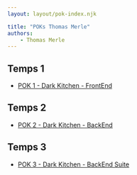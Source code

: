 ```yaml
---
layout: layout/pok-index.njk

title: "POKs Thomas Merle"
authors:
    - Thomas Merle
---
```


## Temps 1

- [POK 1 - Dark Kitchen - FrontEnd](./temps-1)

## Temps 2

- [POK 2 - Dark Kitchen - BackEnd](./temps-2)

## Temps 3 

- [POK 3 - Dark Kitchen - BackEnd Suite](./temps-3)
  
